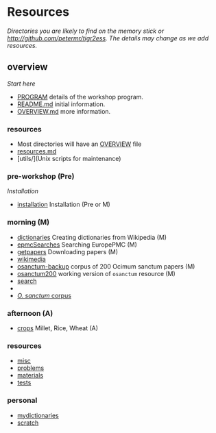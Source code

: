 # Resources

*Directories you are likely to find on the memory stick or http://github.com/petermr/tigr2ess. The details
may change as we add resources.*

## overview
*Start here*



* [PROGRAM](PROGRAM.md) details of the workshop program.
* [README.md](README.md) initial information.
* [OVERVIEW.md](OVERVIEW.md) more information.

### resources
* Most directories will have an [OVERVIEW](OVERVIEW_TEMPLATE.md) file
* [resources.md](resources.md)
* [utils/](Unix scripts for maintenance)


### pre-workshop (Pre)
*Installation*

* [installation](installation/INSTALLATION.md) Installation (Pre or M)

### morning (M)

* [dictionaries](dictionaries/OVERVIEW.md) Creating dictionaries from Wikipedia (M)
* [epmcSearches](epmcSearches/OVERVIEW.md) Searching EuropePMC (M)
* [getpapers](getpapers/OVERVIEW.md) Downloading papers (M)
* [wikimedia](wikimedia/OVERVIEW.md)
* [osanctum-backup](osanctum/) corpus of 200 Ocimum sanctum papers (M)
* [osanctum200](osanctum200/) working version of `osanctum` resource (M)
* [search](search/OVERVIEW.md)
*
* [*O. sanctum* corpus](CORPUS.md)

### afternoon (A)
* [crops](crops/OVERVIEW.md) Millet, Rice, Wheat (A)

### resources
* [misc](misc/OVERVIEW.md)
* [problems](problems/OVERVIEW.md)
* [materials](materials/OVERVIEW.md)
* [tests](tests/OVERVIEW.md)

### personal
* [mydictionaries](mydictionaries/OVERVIEW.md)
* [scratch](scratch/OVERVIEW.md)


